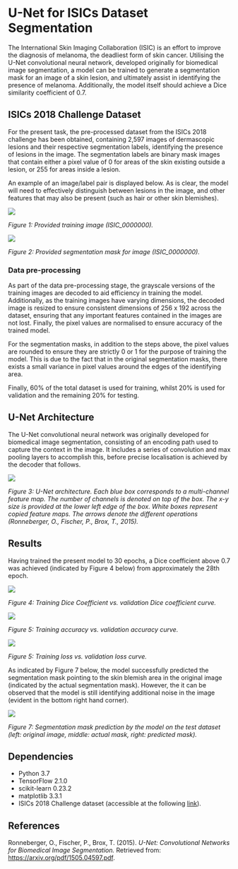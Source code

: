 # U-Net for ISICs Dataset Segmentation

The International Skin Imaging Collaboration (ISIC) is an effort to improve the diagnosis of melanoma, the deadliest form of skin cancer. Utilising the U-Net convolutional neural network, developed originally for biomedical image segmentation, a model can be trained to generate a segmentation mask for an image of a skin lesion, and ultimately assist in identifying the presence of melanoma. Additionally, the model itself should achieve a Dice similarity coefficient of 0.7.

## ISICs 2018 Challenge Dataset

For the present task, the pre-processed dataset from the ISICs 2018 challenge has been obtained, containing 2,597 images of dermascopic lesions and their respective segmentation labels, identifying the presence of lesions in the image. The segmentation labels are binary mask images that contain either a pixel value of 0 for areas of the skin existing outside a lesion, or 255 for areas inside a lesion. 

An example of an image/label pair is displayed below. As is clear, the model will need to effectively distinguish between lesions in the image, and other features that may also be present (such as hair or other skin blemishes).

![](./training_data/ISIC_0000000.jpg)

*Figure 1: Provided training image (ISIC_0000000).*

![](./training_data/ISIC_0000000_segmentation.png)

*Figure 2: Provided segmentation mask for image (ISIC_0000000).*


### Data pre-processing

As part of the data pre-processing stage, the grayscale versions of the training images are decoded to aid efficiency in training the model. Additionally, as the training images have varying dimensions, the decoded image is resized to ensure consistent dimensions of 256 x 192 across the dataset, ensuring that any important features contained in the images are not lost. Finally, the pixel values are normalised to ensure accuracy of the trained model. 

For the segmentation masks, in addition to the steps above, the pixel values are rounded to ensure they are strictly 0 or 1 for the purpose of training the model. This is due to the fact that in the original segmentation masks, there exists a small variance in pixel values around the edges of the identifying area.

Finally, 60% of the total dataset is used for training, whilst 20% is used for validation and the remaining 20% for testing.

## U-Net Architecture

The U-Net convolutional neural network was originally developed for biomedical image segmentation, consisting of an encoding path used to capture the context in the image. It includes a series of convolution and max pooling layers to accomplish this, before precise localisation is achieved by the decoder that follows. 


![](./u-net-architecture.png)

*Figure 3: U-Net architecture. Each blue box corresponds to a multi-channel feature map. The number of channels is denoted on top of the box. The x-y size is provided at the lower left edge of the box. White boxes represent copied feature maps. The arrows denote the different operations (Ronneberger, O., Fischer, P., Brox, T., 2015).*


## Results

Having trained the present model to 30 epochs, a Dice coefficient above 0.7 was achieved (indicated by Figure 4 below) from approximately the 28th epoch.

![](./model-graphs/Figure_1.png)

*Figure 4: Training Dice Coefficient vs. validation Dice coefficient curve.*

![](./model-graphs/Figure_0.png)

*Figure 5: Training accuracy vs. validation accuracy curve.*

![](./model-graphs/Figure_2.png)

*Figure 5: Training loss vs. validation loss curve.*

As indicated by Figure 7 below, the model successfully predicted the segmentation mask pointing to the skin blemish area in the original image (indicated by the actual segmentation mask). However, the it can be observed that the model is still identifying additional noise in the image (evident in the bottom right hand corner).

![](./model-predicted-masks/1.png)

*Figure 7: Segmentation mask prediction by the model on the test dataset (left: original image, middle: actual mask, right: predicted mask).*

## Dependencies
- Python 3.7
- TensorFlow 2.1.0
- scikit-learn 0.23.2
- matplotlib 3.3.1
- ISICs 2018 Challenge dataset (accessible at the following [link](https://cloudstor.aarnet.edu.au/sender/?s=download&token=f0d763f9-d847-4150-847c-e0ec92d38cc5)).


## References

Ronneberger, O., Fischer, P., Brox, T. (2015). *U-Net: Convolutional Networks for Biomedical Image Segmentation.* Retrieved from: https://arxiv.org/pdf/1505.04597.pdf.